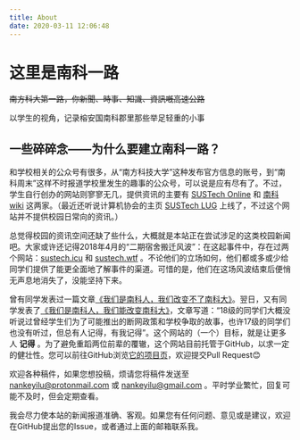 ```yaml
---
title: About
date: 2020-03-11 12:06:48
---
```

# 这里是南科一路

~~南方科大第一路，你新聞、時事、知識、資訊嘅高速公路~~

以学生的视角，记录榕安国南科郡里那些举足轻重的小事

## 一些碎碎念——为什么要建立南科一路？

和学校相关的公众号有很多，从“南方科技大学”这种发布官方信息的账号，到“南科周末”这样不时报道学校里发生的趣事的公众号，可以说是应有尽有了。不过，学生自行创办的网站则寥寥无几，提供资讯的主要有 [SUSTech Online](https://sustech.online) 和 [南科wiki](https://sustc.wiki) 这两家。（最近还听说计算机协会的主页 [SUSTech LUG](https://lug.suste.ch) 上线了，不过这个网站并不提供校园日常向的资讯。）

总觉得校园的资讯空间还缺了些什么，大概就是本站正在尝试涉足的这类校园新闻吧。大家或许还记得2018年4月的“二期宿舍搬迁风波”：在这起事件中，存在过两个网站：[sustech.icu](https://archive.vn/lhmrg) 和 [sustech.wtf](https://web.archive.org/web/20190405160400/http://sustech.wtf/) 。不论他们的立场如何，他们都或多或少给同学们提供了能更全面地了解事件的渠道。可惜的是，他们在这场风波结束后便悄无声息地消失了，没能坚持下来。

曾有同学发表过一篇文章[《我们是南科人，我们改变不了南科大》](https://web.archive.org/web/20190405160630/https://www.sustech.wtf/xin-qin-shi-ban-qian-wen-ti/wo-men-shi-nan-ke-ren-wo-men-gai-bian-bu-le-nan-ke-da)。翌日，又有同学发表了[《我们是南科人，我们能改变南科大》](https://web.archive.org/web/20190405160654/https://www.sustech.wtf/xin-qin-shi-ban-qian-wen-ti/wo-men-shi-nan-ke-ren-wo-men-neng-gai-bian-nan-ke-da)，文章写道：“18级的同学们大概没听说过曾经学生们为了可能推出的断网政策和学校争取的故事，也许17级的同学们也没有听过，但总有人记得，有我记得”。这个网站的（一个）目标，就是让更多人 **记得** 。为了避免重蹈两位前辈的覆辙，这个网站目前托管于GitHub，以求一定的健壮性。您可以前往GitHub浏览[它的项目页](https://github.com/nankeyilu/nankeyilu)，欢迎提交Pull Request😊

欢迎各种稿件，如果您想投稿，烦请您将稿件发送至 nankeyilu@protonmail.com 或 nankeyilu@gmail.com 。平时学业繁忙，回复可能不及时，但会定期查看。

我会尽力使本站的新闻报道准确、客观。如果您有任何问题、意见或是建议，欢迎在GitHub提出您的Issue，或者通过上面的邮箱联系我。
